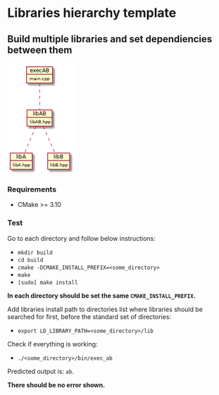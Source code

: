 # Libraries hierarchy template

## Build multiple libraries and set dependiencies between them

![alt text](https://github.com/BartekkPL/libraries_hierarchy_template/blob/master/docs/libraries.png "Architecture")


### Requirements
 - CMake >= 3.10

### Test

Go to each directory and follow below instructions:
 - `mkdir build`
 - `cd build`
 - `cmake -DCMAKE_INSTALL_PREFIX=<some_directory>`
 - `make`
 - `[sudo] make install`

**In each directory should be set the same `CMAKE_INSTALL_PREFIX`.**

Add libraries install path to directories list where libraries should be
searched for first, before the standard set of directories:
 - `export LD_LIBRARY_PATH=<some_directory>/lib`

Check if everything is working:
 - `./<some_directory>/bin/exec_ab`

Predicted output is: `ab`.

**There should be no error shown.**
